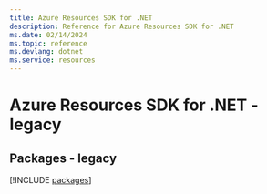 ```yaml
---
title: Azure Resources SDK for .NET
description: Reference for Azure Resources SDK for .NET
ms.date: 02/14/2024
ms.topic: reference
ms.devlang: dotnet
ms.service: resources
---
```

# Azure Resources SDK for .NET - legacy
## Packages - legacy
[!INCLUDE [packages](resources-index.md)]